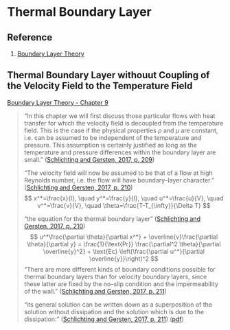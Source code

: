 # Thermal Boundary Layer
## Reference 
1. [Boundary Layer Theory](http://link.springer.com/10.1007/978-3-662-52919-5)

## Thermal Boundary Layer withouut Coupling of the Velocity Field to the Temperature Field
[Boundary Layer Theory - Chapter 9](http://link.springer.com/10.1007/978-3-662-52919-5)

> “In this chapter we will first discuss those particular flows with heat transfer for which the velocity field is decoupled from the temperature field. This is the case if the physical properties $\rho$ and $\mu$ are constant, i.e. can be assumed to be independent of the temperature and pressure. This assumption is certainly justified as long as the temperature and pressure differences within the boundary layer are small.” ([Schlichting and Gersten, 2017, p. 209](zotero://select/library/items/DIAHPUMV))
>
> “The velocity field will now be assumed to be that of a flow at high Reynolds number, i.e. the flow will have boundary–layer character.” ([Schlichting and Gersten, 2017, p. 210](zotero://select/library/items/DIAHPUMV))
> $$
x^*=\frac{x}{l}, \quad y^*=\frac{y}{l}, \quad u^*=\frac{u}{V}, \quad v^*=\frac{v}{V}, \quad \theta=\frac{T-T_{\infty}}{\Delta T}
$$
>
> “the equation for the thermal boundary layer” ([Schlichting and Gersten, 2017, p. 210](zotero://select/library/items/DIAHPUMV)) 
> $$
u^*\frac{\partial \theta}{\partial x^*} + \overline{v}\frac{\partial \theta}{\partial y} = \frac{1}{\text{Pr}} \frac{\partial^2 \theta}{\partial \overline{y}^2} + \text{Ec} \left(\frac{\partial u^*}{\partial \overline{y}}\right)^2
$$
> “There are more different kinds of boundary conditions possible for thermal boundary layers than for velocity boundary layers, since these latter are fixed by the no–slip condition and the impermeability of the wall.” ([Schlichting and Gersten, 2017, p. 211](zotero://select/library/items/DIAHPUMV)) 
> 
> “its general solution can be written down as a superposition of the solution without dissipation and the solution which is due to the dissipation:” ([Schlichting and Gersten, 2017, p. 211](zotero://select/library/items/DIAHPUMV)) ([pdf](zotero://open-pdf/library/items/DL5YWYWV?page=231&annotation=URXTIUT3))
